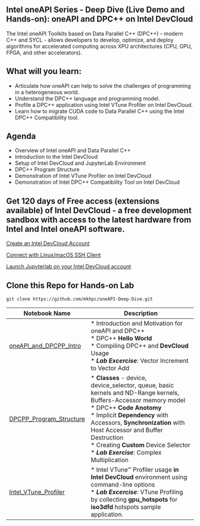## Intel oneAPI Series - Deep Dive (Live Demo and Hands-on): oneAPI and DPC++ on Intel DevCloud

The Intel oneAPI Toolkits based on Data Parallel C++ (DPC++) - modern C++ and SYCL - allows developers to develop, optimize, and deploy algorithms for accelerated computing across XPU architectures (CPU, GPU, FPGA, and other accelerators).

## What will you learn:

* Articulate how oneAPI can help to solve the challenges of programming in a heterogeneous world.
* Understand the DPC++ language and programming model.
* Profile a DPC++ application using Intel VTune Profiler on Intel DevCloud.
* Learn how to migrate CUDA code to Data Parallel C++ using the Intel DPC++ Compatibility tool.

## Agenda 

* Overview of Intel oneAPI and Data Parallel C++ 
* Introduction to the Intel DevCloud
* Setup of Intel DevCloud and JupyterLab Environment
* DPC++ Program Structure 
* Demonstration of Intel VTune Profiler on Intel DevCloud 
* Demonstration of Intel DPC++ Compatibility Tool on Intel DevCloud 

## Get 120 days of Free access (extensions available) of Intel DevCloud - a free development sandbox with access to the latest hardware from Intel and Intel oneAPI software.

[Create an Intel DevCloud Account](https://software.intel.com/devcloud/oneapi)

[Connect with Linux/macOS SSH Client](https://devcloud.intel.com/oneapi/documentation/connect-with-ssh-linux-macos)

[Launch Jupyterlab on your Intel DevCloud account](https://jupyter.oneapi.devcloud.intel.com)

## Clone this Repo for Hands-on Lab

```
git clone https://github.com/mkhpc/oneAPI-Deep-Dive.git
```
| Notebook Name | Description |
|---|---|
|[oneAPI_and_DPCPP_Intro](oneAPI_and_DPCPP_Intro)| * Introduction and Motivation for oneAPI and DPC++ <br>* DPC++ __Hello World__<br>* Compiling DPC++ and __DevCloud__ Usage<br>* ___Lab Excercise___: Vector Increment to Vector Add |
|[DPCPP_Program_Structure](DPCPP_Program_Structure)| * __Classes__ - device, device_selector, queue, basic kernels and ND-Range kernels, Buffers-Accessor memory model<br>* DPC++ __Code Anotomy__<br>* Implicit __Dependency__ with Accessors, __Synchronization__ with Host Accessor and Buffer Destruction<br>* Creating __Custom__ Device Selector<br>* ___Lab Exercise___: Complex Multiplication |
|[Intel_VTune_Profiler](06_Intel_VTune_Profiler)| * Intel VTune™ Profiler usage __in Intel DevCloud__ environment using command-line options<br>* ___Lab Excercise___: VTune Profiling by collecting __gpu_hotspots__ for __iso3dfd__ hotspots sample application. |
